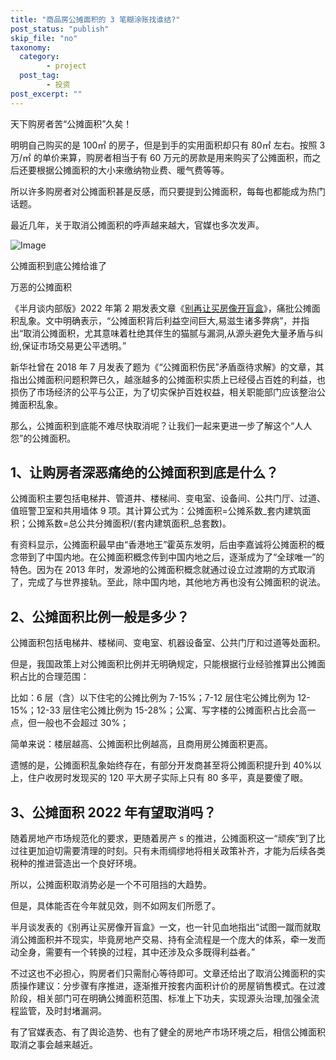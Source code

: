 ```yaml
---
title: "商品房公摊面积的 3 笔糊涂账找谁结?"
post_status: "publish"
skip_file: "no"
taxonomy:
  category:
        - project
  post_tag:
        - 投资
post_excerpt: ""
---
```

天下购房者苦“公摊面积”久矣！

明明自己购买的是 100㎡ 的房子，但是到手的实用面积却只有 80㎡ 左右。按照 3 万/㎡ 的单价来算，购房者相当于有 60 万元的房款是用来购买了公摊面积，而之后还要根据公摊面积的大小来缴纳物业费、暖气费等等。

所以许多购房者对公摊面积甚是反感，而只要提到公摊面积，每每也都能成为热门话题。

最近几年，关于取消公摊面积的呼声越来越大，官媒也多次发声。

![Image](https://cdn.fendou.la/fendou/2022/03/gongtan.png)

公摊面积到底公摊给谁了

万恶的公摊面积

《半月谈内部版》2022 年第 2 期发表文章《[别再让买房像开盲盒](https://view.inews.qq.com/a/20220213A07VCW00)》，痛批公摊面积乱象。文中明确表示，“公摊面积背后利益空间巨大,易滋生诸多弊病”，并指出“取消公摊面积，尤其意味着杜绝其伴生的猫腻与漏洞,从源头避免大量矛盾与纠纷,保证市场交易更公平透明。”

新华社曾在 2018 年 7 月发表了题为《“公摊面积伤民”矛盾亟待求解》的文章，其指出公摊面积问题积弊已久，越涨越多的公摊面积实质上已经侵占百姓的利益，也损伤了市场经济的公平与公正，为了切实保护百姓权益，相关职能部门应该整治公摊面积乱象。

那么，公摊面积到底能不难尽快取消呢？让我们一起来更进一步了解这个“人人怨”的公摊面积。

## 1、让购房者深恶痛绝的公摊面积到底是什么？

公摊面积主要包括电梯井、管道井、楼梯间、变电室、设备间、公共门厅、过道、值班警卫室和共用墙体 9 项。其计算公式为：公摊面积=公摊系数_套内建筑面积；公摊系数=总公共分摊面积/(套内建筑面积_总套数)。

有资料显示，公摊面积最早由“香港地王”霍英东发明，后由李嘉诚将公摊面积的概念带到了中国内地。在公摊面积概念传到中国内地之后，逐渐成为了“全球唯一”的特色。因为在 2013 年时，发源地的公摊面积概念就通过设立过渡期的方式取消了，完成了与世界接轨。至此，除中国内地，其他地方再也没有公摊面积的说法。

## 2、公摊面积比例一般是多少？

公摊面积包括电梯井、楼梯间、变电室、机器设备室、公共门厅和过道等处面积。

但是，我国政策上对公摊面积比例并无明确规定，只能根据行业经验推算出公摊面积占比的合理范围：

比如：6 层（含）以下住宅的公摊比例为 7-15%；7-12 层住宅公摊比例为 12-15%；12-33 层住宅公摊比例为 15-28%；公寓、写字楼的公摊面积占比会高一点，但一般也不会超过 30%；

简单来说：楼层越高、公摊面积比例越高，且商用房公摊面积更高。

遗憾的是，公摊面积乱象始终存在，有部分开发商甚至将公摊面积提升到 40%以上，住户收房时发现买的 120 平大房子实际上只有 80 多平，真是要傻了眼。

## 3、公摊面积 2022 年有望取消吗？

随着房地产市场规范化的要求，更随着房产 s 的推进，公摊面积这一“顽疾”到了比过往更加迫切需要清理的时刻。只有未雨绸缪地将相关政策补齐，才能为后续各类税种的推进营造出一个良好环境。

所以，公摊面积取消势必是一个不可阻挡的大趋势。

但是，具体能否在今年就见效，则不如网友们所愿了。

半月谈发表的《别再让买房像开盲盒》一文，也一针见血地指出“试图一蹴而就取消公摊面积并不现实，毕竟房地产交易、持有全流程是一个庞大的体系，牵一发而动全身，需要有一个转换的过程，其中还涉及众多既得利益者。”

不过这也不必担心，购房者们只需耐心等待即可。文章还给出了取消公摊面积的实质操作建议：分步骤有序推进，逐渐推开按套内面积计价的房屋销售模式。在过渡阶段，相关部门可在明确公摊面积范围、标准上下功夫，实现源头治理,加强全流程监管，及时封堵漏洞。

有了官媒表态、有了舆论造势、也有了健全的房地产市场环境之后，相信公摊面积取消之事会越来越近。